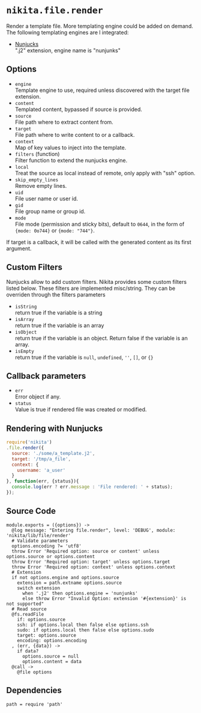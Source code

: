 
# `nikita.file.render`

Render a template file. More templating engine could be added on demand. The
following templating engines are l integrated:     

* [Nunjucks](http://mozilla.github.io/nunjucks/)   
  ".j2" extension, engine name is "nunjunks"

## Options

* `engine`   
  Template engine to use, required unless discovered with the target file
  extension.   
* `content`   
  Templated content, bypassed if source is provided.   
* `source`   
  File path where to extract content from.   
* `target`   
  File path where to write content to or a callback.   
* `context`   
  Map of key values to inject into the template.   
* `filters` (function)   
  Filter function to extend the nunjucks engine.   
* `local`   
  Treat the source as local instead of remote, only apply with "ssh"
  option.   
* `skip_empty_lines`   
  Remove empty lines.   
* `uid`   
  File user name or user id.   
* `gid`   
  File group name or group id.   
* `mode`   
  File mode (permission and sticky bits), default to `0644`, in the form of
  `{mode: 0o744}` or `{mode: "744"}`.   

If target is a callback, it will be called with the generated content as
its first argument.   

## Custom Filters

Nunjucks allow to add custom filters. Nikita provides some custom filters listed below.
These filters are implemented misc/string. They can be overriden through the filters
parameters   

* `isString`   
  return true if the variable is a string   
* `isArray`   
  return true if the variable is an array   
* `isObject`   
  return true if the variable is an object. Return false if the variable is an array.   
* `isEmpty`   
  return true if the variable is `null`, `undefined`, `''`, `[]`, or `{}`   

## Callback parameters

* `err`   
  Error object if any.   
* `status`   
  Value is true if rendered file was created or modified.   

## Rendering with Nunjucks

```js
require('nikita')
.file.render({
  source: './some/a_template.j2',
  target: '/tmp/a_file',
  context: {
    username: 'a_user'
  }
}, function(err, {status}){
  console.log(err ? err.message : 'File rendered: ' + status);
});
```

## Source Code

    module.exports = ({options}) ->
      @log message: "Entering file.render", level: 'DEBUG', module: 'nikita/lib/file/render'
      # Validate parameters
      options.encoding ?= 'utf8'
      throw Error 'Required option: source or content' unless options.source or options.content
      throw Error 'Required option: target' unless options.target
      throw Error 'Required option: context' unless options.context
      # Extension
      if not options.engine and options.source
        extension = path.extname options.source
        switch extension
          when '.j2' then options.engine = 'nunjunks'
          else throw Error "Invalid Option: extension '#{extension}' is not supported"
      # Read source
      @fs.readFile
        if: options.source
        ssh: if options.local then false else options.ssh
        sudo: if options.local then false else options.sudo
        target: options.source
        encoding: options.encoding
      , (err, {data}) ->
        if data?
          options.source = null
          options.content = data
      @call ->
        @file options

## Dependencies

    path = require 'path'
